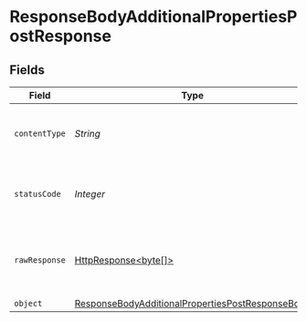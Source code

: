 # ResponseBodyAdditionalPropertiesPostResponse


## Fields

| Field                                                                                                                           | Type                                                                                                                            | Required                                                                                                                        | Description                                                                                                                     |
| ------------------------------------------------------------------------------------------------------------------------------- | ------------------------------------------------------------------------------------------------------------------------------- | ------------------------------------------------------------------------------------------------------------------------------- | ------------------------------------------------------------------------------------------------------------------------------- |
| `contentType`                                                                                                                   | *String*                                                                                                                        | :heavy_check_mark:                                                                                                              | HTTP response content type for this operation                                                                                   |
| `statusCode`                                                                                                                    | *Integer*                                                                                                                       | :heavy_check_mark:                                                                                                              | HTTP response status code for this operation                                                                                    |
| `rawResponse`                                                                                                                   | [HttpResponse<byte[]>](https://docs.oracle.com/en/java/javase/11/docs/api/java.net.http/java/net/http/HttpResponse.html)        | :heavy_minus_sign:                                                                                                              | Raw HTTP response; suitable for custom response parsing                                                                         |
| `object`                                                                                                                        | [ResponseBodyAdditionalPropertiesPostResponseBody](../../models/operations/ResponseBodyAdditionalPropertiesPostResponseBody.md) | :heavy_minus_sign:                                                                                                              | OK                                                                                                                              |